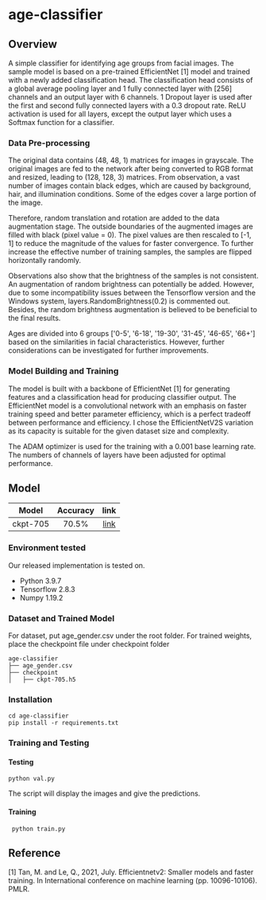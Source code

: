# age-classifier


## Overview

A simple classifier for identifying age groups from facial images. The sample model is based on a pre-trained EfficientNet [1] model and trained with a newly added classification head. The classification head consists of a global average pooling layer and 1 fully connected layer with [256] channels and an output layer with 6 channels. 1 Dropout layer is used after the first and second fully connected layers with a 0.3 dropout rate. ReLU activation is used for all layers, except the output layer which uses a Softmax function for a classifier.

### Data Pre-processing

The original data contains (48, 48, 1) matrices for images in grayscale. The original images are fed to the network after being converted to RGB format and resized, leading to (128, 128, 3) matrices. From observation, a vast number of images contain black edges, which are caused by background, hair, and illumination conditions. Some of the edges cover a large portion of the image.

Therefore, random translation and rotation are added to the data augmentation stage. The outside boundaries of the augmented images are filled with black (pixel value = 0). The pixel values are then rescaled to [-1, 1] to reduce the magnitude of the values for faster convergence. To further increase the effective number of training samples, the samples are flipped horizontally randomly.

Observations also show that the brightness of the samples is not consistent. An augmentation of random brightness can potentially be added. However, due to some incompatibility issues between the Tensorflow version and the Windows system, layers.RandomBrightness(0.2) is commented out. Besides, the random brightness augmentation is believed to be beneficial to the final results.

Ages are divided into 6 groups ['0-5', '6-18', '19-30', '31-45', '46-65', '66+'] based on the similarities in facial characteristics. However, further considerations can be investigated for further improvements.

### Model Building and Training

The model is built with a backbone of EfficientNet [1] for generating features and a classification head for producing classifier output. The EfficientNet model is a convolutional network with an emphasis on faster training speed and better parameter efficiency, which is a perfect tradeoff between performance and efficiency. I chose the EfficientNetV2S variation as its capacity is suitable for the given dataset size and complexity.

The ADAM optimizer is used for the training with a 0.001 base learning rate. The numbers of channels of layers have been adjusted for optimal performance.


## Model


|               Model               | Accuracy | link |
|:---------------------------------------------:|:-------:|:-------:|
| ckpt-705 |   70.5% | [link](https://drive.google.com/file/d/1KpEdewtyf-KrytVreiyVmxKgJ2nO7cBT/view?usp=drive_link) |





### Environment tested

Our released implementation is tested on.
+ Python 3.9.7 
+ Tensorflow 2.8.3
+ Numpy 1.19.2


### Dataset and Trained Model

For dataset, put age_gender.csv under the root folder.
For trained weights, place the checkpoint file under checkpoint folder
```
age-classifier
├── age_gender.csv
├── checkpoint
│   ├── ckpt-705.h5
```


### Installation

```
cd age-classifier
pip install -r requirements.txt
```

### Training and Testing

#### Testing

```
python val.py 
```

The script will display the images and give the predictions.


#### Training

```
 python train.py
```  

## Reference

[1] Tan, M. and Le, Q., 2021, July. Efficientnetv2: Smaller models and faster training. In International conference on machine learning (pp. 10096-10106). PMLR.
